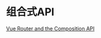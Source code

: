 # 组合式API

[Vue Router and the Composition API](https://next.router.vuejs.org/guide/advanced/composition-api.html#accessing-the-router-and-current-route-inside-setup)